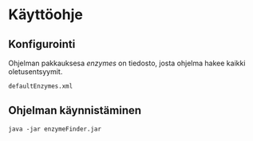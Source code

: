 # Käyttöohje

## Konfigurointi
Ohjelman pakkauksesa _enzymes_ on tiedosto, josta ohjelma hakee kaikki oletusentsyymit. 

```
defaultEnzymes.xml

```
## Ohjelman käynnistäminen

```
java -jar enzymeFinder.jar
```
